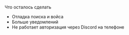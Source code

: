 Что осталось сделать
 - Отладка поиска и войса
 - Больше уведомлений
 - Не работает авторизация через Discord на телефоне